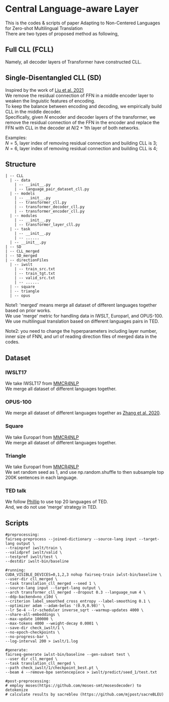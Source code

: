 # Central Language-aware Layer
This is the codes & scripts of paper Adapting to Non-Centered Languages for Zero-shot Multilingual Translation  
There are two types of proposed method as following,
## Full CLL (FCLL)
Namely, all decoder layers of Transformer have constructed CLL.
## Single-Disentangled CLL (SD)
Inspired by the work of [Liu et al. 2021](https://aclanthology.org/2021.acl-long.101.pdf)  
We remove the residual connection of FFN in a middle encoder layer to weaken the linguistic features of encoding.  
To keep the balance between encoding and decoding, we empirically build CLL in the middle decoder.  
Specifically, given $N$ encoder and decoder layers of the transformer, we remove the residual connection of the FFN in the encoder and replace the FFN with CLL in the decoder at $N/2+1$th layer of both networks.
  
Examples:  
$N=5$, layer index of removing residual connection and building CLL is 3;  
$N=6$, layer index of removing residual connection and building CLL is 4;  
## Structure
```
| -- CLL  
  | -- data  
    | -- __init__.py  
    | -- language_pair_dataset_cll.py
  | -- models  
    | -- __init__.py  
    | -- transformer_cll.py  
    | -- transformer_decoder_cll.py  
    | -- transformer_encoder_cll.py  
  | -- modules  
    | -- __init__.py  
    | -- transformer_layer_cll.py  
  | -- task
    | -- __init__.py  
    | -- ......
  | -- __init__.py  
| -- SD  
| -- CLL_merged  
| -- SD_merged  
| -- directionFiles  
  | -- iwslt  
    | -- train_src.txt  
    | -- train_tgt.txt  
    | -- valid_src.txt  
    | -- ......  
  | -- square  
  | -- triangle  
  | -- opus  
```
Note1: 'merged' means merge all dataset of different languages together based on prior works.  
We use 'merge' metric for handling data in IWSLT, Europarl, and OPUS-100.  
We use multilingual translation based on different languages pairs in TED.  
  
Note2: you need to change the hyperparameters including layer number, inner size of FNN, and url of reading direction files of merged data in the codes.
## Dataset
### IWSLT17
We take IWSLT17 from [MMCR4NLP](https://arxiv.org/abs/1710.01025)  
We merge all dataset of different languages together.
### OPUS-100
We merge all dataset of different languages together as [Zhang et al. 2020](https://aclanthology.org/2020.acl-main.148.pdf).
### Square
We take Europarl from [MMCR4NLP](https://arxiv.org/abs/1710.01025)  
We merge all dataset of different languages together.
### Triangle
We take Europarl from [MMCR4NLP](https://arxiv.org/abs/1710.01025)  
We set random seed as 1, and use np.random.shuffle to then subsample top 200K sentences in each language. 
### TED talk
We follow [Phillip](https://aclanthology.org/2020.emnlp-main.361.pdf) to use top 20 languages of TED.  
And, we do not use 'merge' strategy in TED.
## Scripts
```
#preprocessing:
fairseq-preprocess --joined-dictionary --source-lang input --target-lang output \
--trainpref iwslt/train \
--validpref iwslt/valid \
--testpref iwslt/test \
--destdir iwslt-bin/baseline

#running:
CUDA_VISIBLE_DEVICES=0,1,2,3 nohup fairseq-train iwlst-bin/baseline \
--user-dir cll_merged \
--task translation_cll_merged --seed 1 \
--source-lang input --target-lang output \
--arch transformer_cll_merged --dropout 0.3 --language_num 4 \
--ddp-backend=no_c10d \
--criterion label_smoothed_cross_entropy --label-smoothing 0.1 \
--optimizer adam --adam-betas '(0.9,0.98)' \
--lr 5e-4 --lr-scheduler inverse_sqrt --warmup-updates 4000 \
--share-all-embeddings \
--max-update 100000 \
--max-tokens 4000 --weight-decay 0.0001 \
--save-dir check_iwslt/1 \
--no-epoch-checkpoints \
--no-progress-bar \
--log-interval 200 > iwslt/1.log

#generate:
fairseq-generate iwlst-bin/baseline --gen-subset test \
--user dir cll_merged \
--task translation_cll_merged \
--path check_iwslt/1/checkpoint_best.pt \
--beam 4 --remove-bpe sentencepiece > iwslt/predict/seed_1/test.txt

#post-preprocessing:
# employ moses(https://github.com/moses-smt/mosesdecoder) to detokenize
# calculate results by sacrebleu (https://github.com/mjpost/sacreBLEU)

```
